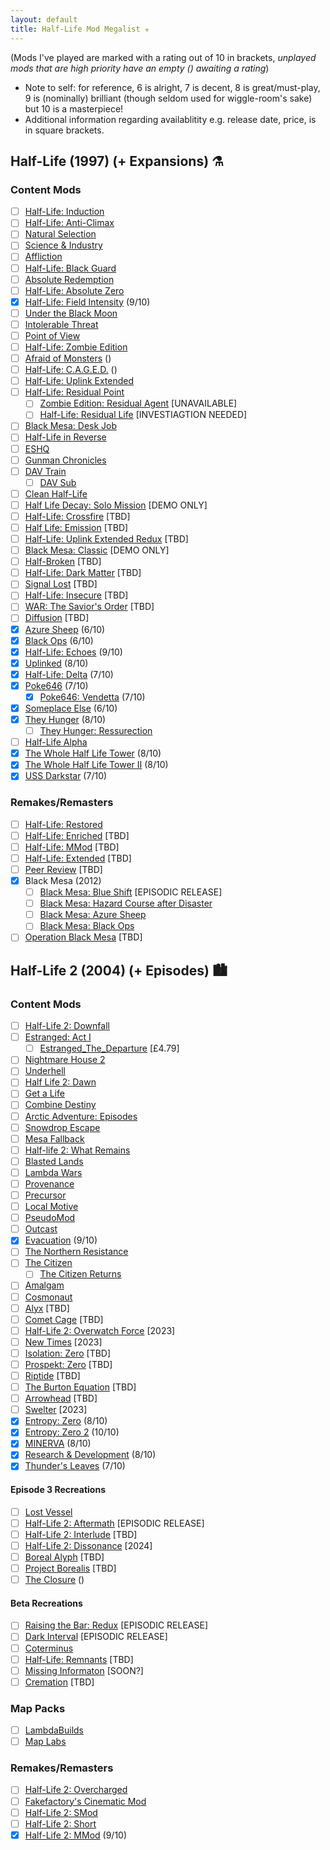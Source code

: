 ```yaml
---
layout: default
title: Half-Life Mod Megalist ☣️
---
```

(Mods I've played are marked with a rating out of 10 in brackets, _unplayed mods that are high priority have an empty () awaiting a rating_)
- Note to self: for reference, 6 is alright, 7 is decent, 8 is great/must-play, 9 is (nominally) brilliant (though seldom used for wiggle-room's sake) but 10 is a masterpiece!
- Additional information regarding availablitity e.g. release date, price, is in square brackets.
## Half-Life (1997) (+ Expansions) ⚗️
### Content Mods
- [ ] [Half-Life: Induction](https://www.moddb.com/mods/half-life-induction)
- [ ] [Half-Life: Anti-Climax](https://www.moddb.com/mods/half-life-anti-climax)
- [ ] [Natural Selection](https://www.moddb.com/mods/natural-selection)
- [ ] [Science & Industry](https://www.moddb.com/mods/science-and-industry)
- [ ] [Affliction](https://www.moddb.com/mods/affliction)
- [ ] [Half-Life: Black Guard](https://www.moddb.com/mods/half-lifeblack-guard)
- [ ] [Absolute Redemption](https://www.moddb.com/mods/absolute-redemption)
- [ ] [Half-Life: Absolute Zero](https://www.moddb.com/mods/half-life-absolute-zero)
- [x] [Half-Life: Field Intensity](https://www.moddb.com/mods/field-intensity) (9/10)
- [ ] [Under the Black Moon](https://www.moddb.com/mods/under-the-black-moon)
- [ ] [Intolerable Threat](https://www.moddb.com/mods/intolerable-threat)
- [ ] [Point of View](https://www.moddb.com/mods/point-of-view)
- [ ] [Half-Life: Zombie Edition](https://www.moddb.com/mods/half-life-zombie-edition)
- [ ] [Afraid of Monsters](https://www.moddb.com/mods/afraid-of-monsters-dc) ()
- [ ] [Half-Life: C.A.G.E.D.](https://store.steampowered.com/app/679990/HalfLife_Caged) ()
- [ ] [Half-Life: Uplink Extended](https://www.moddb.com/mods/half-life-uplink-extended-source-remod)
- [ ] [Half-Life: Residual Point](https://www.moddb.com/mods/hl-residual-point)
    - [ ] [Zombie Edition: Residual Agent](https://www.moddb.com/mods/zombie-edition-residual-agent) [UNAVAILABLE]
    - [ ] [Half-Life: Residual Life](https://www.moddb.com/mods/hl-residual-life) [INVESTIAGTION NEEDED]
- [ ] [Black Mesa: Desk Job](https://www.moddb.com/mods/black-mesa-desk-job)
- [ ] [Half-Life in Reverse](https://www.moddb.com/mods/half-life-in-reverse)
- [ ] [ESHQ](https://www.moddb.com/mods/eshq)
- [ ] [Gunman Chronicles](https://www.moddb.com/mods/gunman-chronicles)
- [ ] [DAV Train](https://www.runthinkshootlive.com/posts/dav-train/)
    - [ ] [DAV Sub](https://www.runthinkshootlive.com/posts/dav-sub/)
- [ ] [Clean Half-Life](https://www.moddb.com/mods/cremation)
- [ ] [Half Life Decay: Solo Mission](https://store.steampowered.com/app/1874090/HalfLife_Decay_Solo_Mission) [DEMO ONLY]
- [ ] [Half-Life: Crossfire](https://www.moddb.com/mods/half-life-crossfire) [TBD]
- [ ] [Half Life: Emission](https://www.moddb.com/mods/half-life-emission) [TBD]
- [ ] [Half-Life: Uplink Extended Redux](https://www.moddb.com/mods/) [TBD]
- [ ] [Black Mesa: Classic](https://www.moddb.com/mods/bm-classic) [DEMO ONLY]
- [ ] [Half-Broken](https://www.moddb.com/mods/half-broken-2) [TBD]
- [ ] [Half-Life: Dark Matter](https://www.moddb.com/mods/half-life-dark-matter) [TBD]
- [ ] [Signal Lost](https://www.moddb.com/mods/signal-lost) [TBD]
- [ ] [Half-Life: Insecure](https://www.moddb.com/mods/half-life-insecure) [TBD]
- [ ] [WAR: The Savior's Order](https://www.moddb.com/mods/half-life-war) [TBD]
- [ ] [Diffusion](https://www.moddb.com/mods/diffusion) [TBD]
- [x] [Azure Sheep](https://www.moddb.com/mods/azure-sheep) (6/10)
- [x] [Black Ops](https://www.moddb.com/mods/black-ops) (6/10)
- [x] [Half-Life: Echoes](https://www.moddb.com/mods/half-life-echoes) (9/10)
- [x] [Uplinked](https://www.moddb.com/mods/uplinked) (8/10)
- [x] [Half-Life: Delta](https://www.moddb.com/mods/half-life-delta) (7/10)
- [x] [Poke646](https://www.moddb.com/mods/poke646-anniversary-edtion) (7/10)
    - [x] [Poke646: Vendetta](https://www.moddb.com/mods/poke646-anniversary-edition) (7/10)
- [x] [Someplace Else](https://www.moddb.com/mods/someplace-else) (6/10)
- [x] [They Hunger](https://www.moddb.com/mods/they-hunger) (8/10)
    - [ ] [They Hunger: Ressurection](https://www.moddb.com/mods/they-hunger-ressurect)
- [ ] [Half-Life Alpha](https://www.moddb.com/mods/half-life-alpha)
- [x] [The Whole Half Life Tower](https://www.moddb.com/mods/twhl-tower) (8/10)
- [x] [The Whole Half Life Tower II](https://www.moddb.com/mods/twhl-tower-2) (8/10)
- [x] [USS Darkstar](https://www.moddb.com/mods/uss-darkstar) (7/10)
### Remakes/Remasters
- [ ] [Half-Life: Restored](https://store.steampowered.com/app/1283930/HalfLife_Restored)
- [ ] [Half-Life: Enriched](https://www.moddb.com/mods/half-life-enriched) [TBD]
- [ ] [Half-Life: MMod](https://www.moddb.com/mods/half-life-mmod) [TBD]
- [ ] [Half-Life: Extended](https://www.moddb.com/mods/half-life-extended) [TBD]
- [ ] [Peer Review](https://www.moddb.com/mods/peer-review) [TBD]
- [x] Black Mesa (2012)
    - [ ] [Black Mesa: Blue Shift](https://www.moddb.com/mods/black-mesa-blue-shift-remake) [EPISODIC RELEASE]
    - [ ] [Black Mesa: Hazard Course after Disaster](https://www.moddb.com/mods/black-mesa-hazard-course-after-disaster)
    - [ ] [Black Mesa: Azure Sheep](https://www.moddb.com/mods/black-mesa-azure-sheep)
    - [ ] [Black Mesa: Black Ops](https://steamcommunity.com/sharedfiles/filedetails/?id=1168537819)
- [ ] [Operation Black Mesa](https://store.steampowered.com/app/311810/Operation_Black_Mesa/) [TBD]
## Half-Life 2 (2004) (+ Episodes) 🏙️
### Content Mods
- [ ] [Half-Life 2: Downfall](https://store.steampowered.com/app/587650/HalfLife_2_DownFall)
- [ ] [Estranged: Act I](https://store.steampowered.com/app/261820/Estranged_Act_I)
    - [ ] [Estranged_The_Departure](https://store.steampowered.com/app/582890/Estranged_The_Departure) [£4.79]
- [ ] [Nightmare House 2](https://www.moddb.com/mods/nightmare-house-2)
- [ ] [Underhell](https://www.moddb.com/mods/underhell)
- [ ] [Half Life 2: Dawn](https://www.moddb.com/mods/half-life-2-dawn)
- [ ] [Get a Life](https://www.moddb.com/mods/get-a-life)
- [ ] [Combine Destiny](https://www.moddb.com/mods/combine-destiny)
- [ ] [Arctic Adventure: Episodes](https://store.steampowered.com/app/628410/Arctic_Adventure_Episodes)
- [ ] [Snowdrop Escape](https://store.steampowered.com/app/1117390/Snowdrop_Escape)
- [ ] [Mesa Fallback](https://www.moddb.com/mods/mesa-fallback)
- [ ] [Half-life 2: What Remains](https://www.moddb.com/mods/half-life-2-what-remains)
- [ ] [Blasted Lands](https://www.moddb.com/mods/blasted-lands)
- [ ] [Lambda Wars](https://store.steampowered.com/app/270370/Lambda_Wars)
- [ ] [Provenance](https://www.moddb.com/mods/provenance)
- [ ] [Precursor](https://www.moddb.com/mods/precursor)
- [ ] [Local Motive](https://www.moddb.com/mods/local-motive-definitive-edition)
- [ ] [PseudoMod](https://www.moddb.com/mods/pseudomod)
- [ ] [Outcast](https://www.moddb.com/mods/half-life-2-outcast)
- [x] [Evacuation](https://store.steampowered.com/app/2224920/Evacuation) (9/10)
- [ ] [The Northern Resistance](https://www.moddb.com/mods/the-northern-resistance)
 - [ ] [The Citizen](https://www.moddb.com/mods/the-citizen)
    - [ ] [The Citizen Returns](https://www.moddb.com/mods/the-citizen-returns)
- [ ] [Amalgam](https://www.moddb.com/mods/amalgam)
- [ ] [Cosmonaut](https://www.moddb.com/mods/cosmonaut)
- [ ] [Alyx](https://www.moddb.com/mods/alyx) [TBD]
- [ ] [Comet Cage](https://www.moddb.com/mods/other-project) [TBD]
- [ ] [Half-Life 2: Overwatch Force](https://www.moddb.com/mods/half-life-2-overwatch-force) [2023]
- [ ] [New Times](https://www.moddb.com/mods/new-times) [2023]
- [ ] [Isolation: Zero](https://www.moddb.com/mods/isolation-zero) [TBD]
- [ ] [Prospekt: Zero](https://www.moddb.com/mods/prospekt-zero) [TBD]
- [ ] [Riptide](https://www.moddb.com/mods/riptide) [TBD]
- [ ] [The Burton Equation](https://www.moddb.com/mods/the-burton-equation) [TBD]
- [ ] [Arrowhead](https://arrowheadgame.com) [TBD]
- [ ] [Swelter](https://www.moddb.com/mods/swelter) [2023]
- [x] [Entropy: Zero](https://store.steampowered.com/app/714070/Entropy___Zero) (8/10)
- [x] [Entropy: Zero 2](https://store.steampowered.com/app/1583720/Entropy___Zero_2) (10/10)
- [x] [MINERVA](https://store.steampowered.com/app/235780/MINERVA/) (8/10)
- [x] [Research & Development](https://www.moddb.com/mods/research-and-development) (8/10)
- [x] [Thunder's Leaves](https://www.moddb.com/mods/thunders-leaves) (7/10)
#### Episode 3 Recreations
- [ ] [Lost Vessel](https://www.moddb.com/mods/lost-vessel)
- [ ] [Half-Life 2: Aftermath](https://www.moddb.com/mods/hl2aftermath) [EPISODIC RELEASE]
- [ ] [Half-Life 2: Interlude](https://www.moddb.com/mods/half-life-interlude) [TBD]
- [ ] [Half-Life 2: Dissonance](https://www.moddb.com/mods/hl2dmod) [2024]
- [ ] [Boreal Alyph](https://www.moddb.com/mods/boreal-alyph) [TBD]
- [ ] [Project Borealis](https://projectborealis.com) [TBD]
- [ ] [The Closure](https://www.moddb.com/mods/the-closure) ()
#### Beta Recreations
- [ ] [Raising the Bar: Redux](https://www.moddb.com/mods/half-life-2-raising-the-bar-redux) [EPISODIC RELEASE]
- [ ] [Dark Interval](https://www.moddb.com/mods/dark-interval) [EPISODIC RELEASE]
- [ ] [Coterminus](https://www.moddb.com/mods/coterminus)
- [ ] [Half-Life: Remnants](https://www.moddb.com/mods/half-life-remnants) [TBD]
- [ ] [Missing Informaton](https://www.moddb.com/mods/missing-information) [SOON?]
- [ ] [Cremation](https://www.moddb.com/mods/cremation) [TBD]
### Map Packs
- [ ] [LambdaBuilds](https://www.moddb.com/mods/lambdabuilds)
- [ ] [Map Labs](https://www.moddb.com/mods/map-labs)
### Remakes/Remasters
- [ ] [Half-Life 2: Overcharged](https://www.moddb.com/mods/hl2-overcharged)
- [ ] [Fakefactory's Cinematic Mod](https://www.moddb.com/mods/fakefactory-cinematic-mod)
- [ ] [Half-Life 2: SMod](https://www.moddb.com/mods/smod)
- [ ] [Half-Life 2: Short](https://www.moddb.com/mods/half-life-2-short/downloads)
- [x] [Half-Life 2: MMod](https://www.moddb.com/mods/hl2-ep2-enhased-mod) (9/10)
